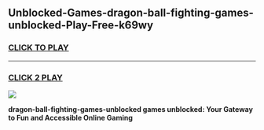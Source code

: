 
## Unblocked-Games-dragon-ball-fighting-games-unblocked-Play-Free-k69wy
<h3>
<a href="https://premium76.site?title=dragon-ball-fighting-games-unblocked&ref=19M">CLICK TO PLAY</a></h3>
<hr>

<h3>
<a href="https://premium76.site?title=dragon-ball-fighting-games-unblocked&ref=19M">CLICK 2 PLAY</a>
  
</h3>

<a href="https://premium76.site?title=dragon-ball-fighting-games-unblocked&ref=19M"><img src="https://clearcache.store/games.png"></a>


**dragon-ball-fighting-games-unblocked games unblocked: Your Gateway to Fun and Accessible Online Gaming**
